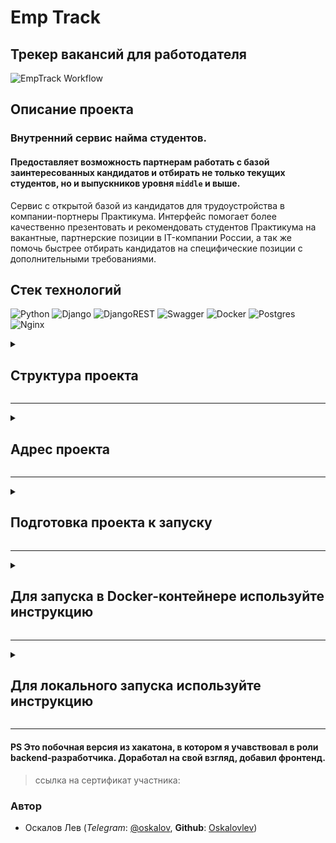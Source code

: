 # Emp Track
## Трекер вакансий для работодателя

![EmpTrack Workflow](https://github.com/Oskalovlev/emp_track/actions/workflows/develop-push_workflow.yml/badge.svg)

## Описание проекта
### Внутренний сервис найма студентов.

#### Предоставляет возможность партнерам работать с базой заинтересованных кандидатов и отбирать не только текущих студентов, но и выпускников уровня `middle` и выше.

Сервис с открытой базой из кандидатов для трудоустройства в компании-портнеры Практикума.
Интерфейс помогает более качественно презентовать и рекомендовать студентов Практикума на вакантные, партнерские позиции в IT-компании России, а так же помочь быстрее отбирать кандидатов на специфические позиции с дополнительными требованиями.

## Стек технологий
![Python](https://img.shields.io/badge/python-3670A0?style=for-the-badge&logo=python&logoColor=ffdd54) ![Django](https://img.shields.io/badge/django-%23092E20.svg?style=for-the-badge&logo=django&logoColor=white) ![DjangoREST](https://img.shields.io/badge/DJANGO-REST-ff1709?style=for-the-badge&logo=django&logoColor=white&color=ff1709&labelColor=gray) ![Swagger](https://img.shields.io/badge/-Swagger-%23Clojure?style=for-the-badge&logo=swagger&logoColor=white) ![Docker](https://img.shields.io/badge/docker-%230db7ed.svg?style=for-the-badge&logo=docker&logoColor=white) ![Postgres](https://img.shields.io/badge/postgres-%23316192.svg?style=for-the-badge&logo=postgresql&logoColor=white) ![Nginx](https://img.shields.io/badge/nginx-%23009639.svg?style=for-the-badge&logo=nginx&logoColor=white)

<details><summary><h2>Структура проекта</h2></summary>
    <details><summary><h4>Структура базы данных</h4></summary>
        <img src="/docs/db_emp_track.jpg"/>
    </details>
    <details><summary><h4>Структура репозитория</h4></summary>
        <img src="/docs/rep_emp_track.jpg"/>
    </details>
    <details><summary><h4>Специфика ендпойнтов в Swagger</h4></summary>
        <img src="/docs/swagg_emp_track.jpg"/>
    </details>
    <details><summary><h4>Документация Redoc</h4></summary>
        <img src="/docs/doc_emp_track.jpg"/>
    </details>
</details>

---

<details><summary><h2>Адрес проекта</h2></summary>

*(запускается локально)*

    http://127.0.0.1:8000/

*(запуск на сервере)*

    https://51.250.74.42:8000/

> /admin/ # Адрес админки проекта

> /swagger/ # Документация

**Handlers**

```sh
auth/users/  # регистрация пользователя
auth/token/login/  # вход из системы
auth/token/logout/  # выход в систему

api/employer/  # Профиль нанимателя(HR)
api/employer/vacancy/  # Описание вакансии
api/employer/create/step-1/ # Первый шаг создания вакансии
api/employer/create/step-2/ # Второй шаг создания вакансии

api/resume/  # Резюме кандидата

api/tracker/  # Трекер вакансий
api/tracker/<vacancy_id>/comparison/  # Сравнение подходящих вакансий
api/tracker/<vacancy_id>/favorite/  # Избранные вакансии кандидатов
api/tracker/<vacancy_id>/invitation/  # Приглашенные кандидаты
```
</details>

---

<details><summary><h2>Подготовка проекта к запуску</h2></summary>

### `3` пункт для локального запуска. `4` пункт для ведения разработки

1. *Склонируйте репозиторий и перейдите в него*:

    ```sh
    git clone https://github.com/Oskalovlev/emp_track.git
    ```
    ```sh
    cd YaTrack-backend/
    ```
---
2. *Для работы с PostgreSQL*:

    * Создайте в директории `infra/` файл `.env` командой:

        ```sh
        touch infra/.env
        ```
        > Заполните переменные по примеру файла `.env.example`
---
3. *Создайте и активируйте виртуальное окружение Poetry*:

    <details><summary><h4>Установка Poetry(Если не установлено)</h4></summary>

   Для Linux, macOS, Windows (WSL):
   ```bash
   curl -sSL https://install.python-poetry.org | python3 -
   ```
   Для Windows (Powershell):
   ```bash
   (Invoke-WebRequest -Uri https://install.python-poetry.org -UseBasicParsing).Content | py -
   ```

   * В macOS и Windows сценарий установки предложит добавить папку с исполняемым файлом Poetry в переменную PATH. Сделайте это, выполнив следующую команду (не забудьте поменять {USERNAME} на имя вашего пользователя):

        - macOS:
            ```bash
            export PATH="/Users/{USERNAME}/.local/bin:$PATH"
            ```
        - Windows:
            ```bash
            $Env:Path += ";C:\Users\{USERNAME}\AppData\Roaming\Python\Scripts"; setx PATH "$Env:Path"
            ```
        > Проверить установку:
            ```bash
            poetry --version
            ```
        * Установка автодополнений bash (опционально):
            ```bash
            poetry completions bash >> ~/.bash_completion
            ```
    </details>

    <details><summary><h4>Запуск виртуального окружения</h4></summary>
   - Создать файл .toml
     ```bash
        poetry init
     ```
     > Соглашаяь на все стандартные значения, если нет другого варианта
   - Создание виртуального окружения:
     ```bash
        poetry env use python
     ```
    - Установка зависимостей:
      ```bash
        poetry install --with dev,test
      ```
    - Запуск оболочки и активация виртуального окружения (из папки проекта):
      ```bash
        poetry shell
      ```
    - Проверка активации виртуального окружения:
      ```bash
        poetry env list
      ```
    </details>

    <details><summary><h4>Потенциальные проблемы</h4></summary>

   *a. виртуальное окружение Poetry недоступно при выборе интерпретатора*

   С высокой вероятностью виртуальное окружение создалось вне папки проекта. Командой ниже можно удостовериться, что окружение будет создано внутри пути проекта:
   ```bash
   poetry config virtualenvs.in-project true
   ```
   Если проект уже был создан, придется пересоздать окружение:
   ```bash
   poetry env list  # вывести имя текущего окружения
   poetry env remove <current environment>  # удалить текущее окружение
   poetry install  # создаст новое окружение с уже с учетом нового конфига virtualenvs.in-project true
   ```

   *b. путь к Poetry не прописан / приходится указывать заново при переоткрытии проекта в редакторе*

   В зависимости от типа используемой оболочки, найдите и откройте bashrc / zshrc файл:
   ```bash
   nano ~/.zshrc
   ```
   Если в файле нет этой строки, добавьте ее и сохраните изменения (не забудьте указать свой {USERNAME}):
   ```bash
   export PATH="/Users/{USERNAME}/.local/bin:$PATH"
   ```
    </details>

---

4. *Настройте pre-commit*:
   `pre-commit` установится автоматически, после ввода команды зависимостей, можно проверить:
        ```bash
            pre-commit --version
        ```

    Для работы нужно ввести команду:
        ```bash
            pre-commit install
        ```

    Теперь `pre-commit` рабатывает автоматически при коммитах.
    > Исправленные `black'ом` файлы можно добавить:
        ```bash
            git add .
        ```
</details>

---

<details><summary><h2>Для запуска в Docker-контейнере используйте инструкцию</h2></summary>

1. *Запустите сборку контейнеров*:

    ```sh
    docker compose -f infra/docker-compose.yaml up -d --build
    ```
2. *Для остановки контейнеров*:
    ```sh
    docker compose -f infra/docker-compose.yaml stop
    ```
3. *Для удаления контейнеров*:
    ```sh
    docker compose -f infra/docker-compose.yaml down (-v опционально, удалит связи)
    ```
</details>

---

<details><summary><h2>Для локального запуска используйте инструкцию</h2></summary>

1. *Выполните миграции*:

    * Инициализируйте миграции (опционально)
        ```sh
        python src/backend/manage.py migrate
        ```

    * Создайте миграции
        ```sh
        python src/backend/manage.py makemigrations user
        ```
        ```sh
        python src/backend/manage.py makemigrations tracker
        ```

    * Примените миграции
        ```sh
        python src/backend/manage.py migrate
        ```
---
2. *Создайте суперюзера*:

    ```sh
    python src/backend/manage.py createsuperuser
    ```

    > Для примера, данные суперюзера:

        username: admin
        mail: admin@admin.ru
        password: admin
        password (again): admin

    > При входе логин указывать с большой буквы `Admin`

---

3. *Соберите статику*:
    ```sh
    python src/backend/manage.py collectstatic --noinput
    ```
---
4. *Локальный запуск*:

    ```sh
    python src/backend/manage.py runserver
    ```
</details>

---

#### PS Это побочная версия из хакатона, в котором я учавствовал в роли backend-разработчика. Доработал на свой взгляд, добавил фронтенд.
 > ссылка на сертификат участника:

### Автор

- Оскалов Лев (*Telegram*: [@oskalov](https://t.me/oskalov), **Github**: [Oskalovlev](https://github.com/Oskalovlev))
